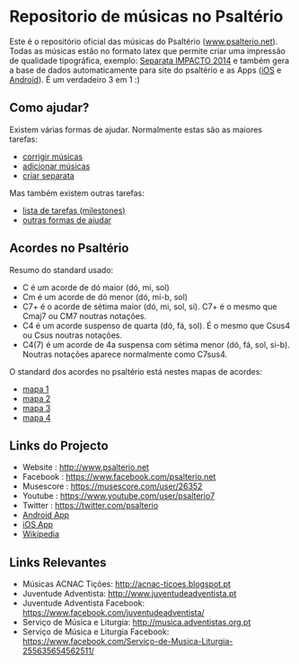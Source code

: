 Repositorio de músicas no Psaltério
================================
Este é o repositório oficial das músicas do Psaltério (www.psalterio.net).
Todas as músicas estão no formato latex que permite criar uma impressão de qualidade tipográfica, exemplo: [Separata IMPACTO 2014](https://github.com/psalterio/repository/blob/master/songbooks/2014/2014-impacto/separata_impacto_2014_chords.pdf) e também gera a base de dados automaticamente para site do psaltério e as Apps ([iOS](https://itunes.apple.com/pt/app/psalterio/id858825872) e [Android](https://play.google.com/store/apps/details?id=net.psalterio.psalterioandroid)). É um verdadeiro 3 em 1 :)


Como ajudar?
------------
Existem várias formas de ajudar. Normalmente estas são as maiores tarefas:
- [corrigir músicas](https://github.com/psalterio/repository/wiki/Corrigir-Música)
- [adicionar músicas](https://github.com/psalterio/repository/wiki/Adicionar-Música)
- [criar separata](https://github.com/psalterio/repository/wiki/criar-separata)

Mas também existem outras tarefas:
- [lista de tarefas (milestones)](https://github.com/psalterio/repository/milestones)
- [outras formas de ajudar](https://github.com/psalterio/repository/wiki/Outras-formas-de-ajudar)

Acordes no Psaltério
--------------------

Resumo do standard usado:
- C é um acorde de dó maior (dó, mi, sol)
- Cm é um acorde de dó menor (dó, mi-b, sol)
- C7+ é o acorde de sétima maior (dó, mi, sol, si). C7+ é o mesmo que Cmaj7 ou CM7 noutras notações.
- C4 é um acorde suspenso de quarta (dó, fá, sol). É o mesmo que Csus4 ou Csus noutras notações.
- C4(7) é um acorde de 4a suspensa com sétima menor (dó, fá, sol, si-b). Noutras notações aparece normalmente como C7sus4.

O standard dos acordes no psaltério está nestes mapas de acordes:
- [mapa 1](https://github.com/psalterio/repository/blob/master/songbooks/psalterio/scan_psalterio_original/0-3_mapa_acordes.jpg)
- [mapa 2](https://github.com/psalterio/repository/blob/master/songbooks/psalterio/scan_psalterio_original/0-4_mapa_acordes.jpg)
- [mapa 3](https://github.com/psalterio/repository/blob/master/songbooks/psalterio/scan_psalterio_original/0-5_mapa_acordes.jpg)
- [mapa 4](https://github.com/psalterio/repository/blob/master/songbooks/psalterio/scan_psalterio_original/0-6_mapa_acordes.jpg)

Links do Projecto
-----------------

- Website     : http://www.psalterio.net
- Facebook    : https://www.facebook.com/psalterio.net
- Musescore   : https://musescore.com/user/26352
- Youtube     : https://www.youtube.com/user/psalterio7
- Twitter     : https://twitter.com/psalterio
- [Android App](https://play.google.com/store/apps/details?id=net.psalterio.psalterioandroid)
- [iOS App](https://itunes.apple.com/pt/app/psalterio/id858825872)
- [Wikipedia](http://pt.wikipedia.org/wiki/Psaltério)

Links Relevantes
-----------------

- Músicas ACNAC Tições: http://acnac-ticoes.blogspot.pt
- Juventude Adventista: http://www.juventudeadventista.pt
- Juventude Adventista Facebook: https://www.facebook.com/juventudeadventista/
- Serviço de Música e Liturgia: http://musica.adventistas.org.pt
- Serviço de Música e Liturgia Facebook: https://www.facebook.com/Serviço-de-Musica-Liturgia-255635654562511/
